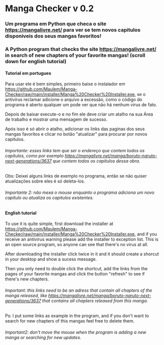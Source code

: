 # Manga Checker v 0.2

### Um programa em Python que checa o site https://mangalivre.net/ para ver se tem novos capitulos disponiveis dos seus mangas favoritos!

### A Python program that checks the site https://mangalivre.net/ in search of new chapters of your favorite mangas! (scroll down for english tutorial)

#### Tutorial em portugues

Para usar ele é bem simples, primeiro baixe o instalador em https://github.com/Maulem/Manga-Checker/raw/main/installer/Manga%20Checker%20Installer.exe, se o antivirus reclamar adicione o arquivo a excessão, como o código do programa é aberto qualquer um pode ver que não há nenhum virus de fato.

Depois de baixar execute-o e no fim ele deve criar um atalho na sua Área de trabalho e mostrar uma mensagem de sucesso.

Após isso é só abrir o atalho, adicionar os links das paginas dos seus mangas favoritos e clicar no botão "atualizar" para procurar por novos capitulos.

###### Importante: esses links tem que ser o endereço que contem todos os capitulos, como por exemplo https://mangalivre.net/manga/boruto-naruto-next-generations/3637 que contem todos os capitulos dessa obra.

Obs: Deixei alguns links de exemplo no programa, então se não quiser atualizações sobre eles é só deleta-los.

###### Importante 2: não mexa o mouse enquanto o programa adiciona um novo capitulo ou atualiza os capitulos existentes.

#### English tutorial

To use it is quite simple, first download the installer at https://github.com/Maulem/Manga-Checker/raw/main/installer/Manga%20Checker%20Installer.exe, and if you receive an antivirus warning please add the installer to exception list. This is an open source program, so anyone can see that there's no virus at all.

After downloading the installer click twice in it and it should create a shorcut in your desktop and show a sucess message.

Then you only need to double click the shortcut, add the links from the pages of your favorite mangas and click the button "refresh" to see if there's new chapters.

###### Important: this links need to be an adress that contain all chapters of the manga released, like https://mangalivre.net/manga/boruto-naruto-next-generations/3637 that contains all chapters released from this manga.

Ps: I put some links as example in the program, and if you don't want to search for new chapters of this mangas feel free to delete them.

###### Important2: don't move the mouse when the program is adding a new manga or searching for new updates.
